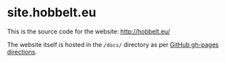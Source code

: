 # site.hobbelt.eu

This is the source code for the website: http://hobbelt.eu/

The website itself is hosted in the `/docs/` directory as per [GitHub gh-pages directions](https://help.github.com/en/articles/configuring-a-publishing-source-for-github-pages).
